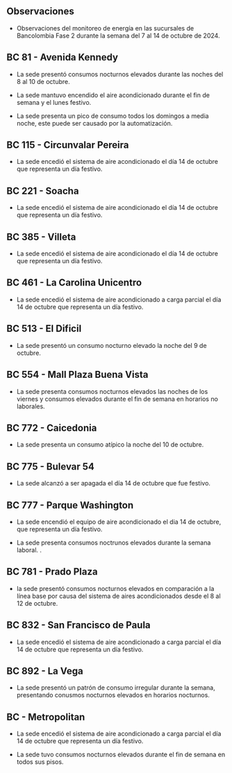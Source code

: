 ## Observaciones

<div align="right">

<!--<span style="font-size: smaller;"> Reporte semanal elaborado 02/01/2024</span> -->

</div>

- Observaciones del monitoreo de energía en las sucursales de Bancolombia Fase 2 durante la semana del 7 al 14 de octubre de 2024.

<!--## BC 73 - Pereira

- La sede apagó el sistema de aire una hora mas tarde de lo habitual.-->

<!-- ## BC 79 - La Quinta Ibague -->

 ## BC 81 - Avenida Kennedy

- La sede presentó consumos nocturnos elevados durante las noches del 8 al 10 de octubre.

- La sede mantuvo encendido el aire acondicionado durante el fin de semana y el lunes festivo. 

- La sede presenta un pico de consumo todos los domingos a media noche, este puede ser causado por la automatización.


<!-- ## BC 111 - Corozal

- Se presenta desconexión en los de aire, se está trabjando para reestablecer la comunicación. -->

<!-- - La sede presentó un consumo nocturno elevado la noche del 11 de Marzo. -->
<!-- Se corrige novedad de la carga del AA, para el 2 de mayo se puede tomar sede como referencia. Carga del aire era muy pequeña -->


## BC 115 - Circunvalar Pereira

- La sede encedió el sistema de aire acondicionado el día 14 de octubre que representa un día festivo.

<!-- - La sede mejoró su patrón de consumo.-->

<!--- La sede encendió el equipo de aire acondicionado el dia 19 de agosto, que representa un día festivo.

- Esta sede presenta de forma recurrente el funcionamiento de equipos de aire acondicionado los días festivos.-->

<!-- -El cambio que presento la sede fue porque se pusieron las cargas de los cajeros que siempre funcionan -->

<!-- - La sede modificó su patrón de consumo histórico a partir del 30 de noviembre de 2023, especialmente en lo que respecta a los consumos nocturnos.-->

<!-- Se normaliza la novedad en la carga de aire acondicionado fuera del horario laboral a partir del 25 de noviembre, lo que resultará en una disminución en el consumo de energía y se reflejará en ahorros.-->

<!-- ## BC 138 - Mosquera

- La sede presenta horas de apagado más tarde de lo que se apaga un sucursal normalmente.-->

## BC 221 - Soacha

- La sede encedió el sistema de aire acondicionado el día 14 de octubre que representa un día festivo.

<!--- La sede ha aumentado el consumo en horarios nocturnos, probablemente se deba a un cambio en el setpoint, anteriormente este se apagaba por completo. -->

<!--## BC 265 Valle de Lili

- Se evidencia una diferencia del consumo promedio diario de 63.97 kWh/dia, lo que representa un 65 % de aumento respecto a la línea base.-->


<!--## BC 332 - Zipaquira

- La sede presentó consumos elevados durante el fin de semana, validar si se realizaron labores de mantenimiento.-->

<!-- ## BC 334 - El Peñol

- Se presentan problemas con las medidas, se está validando esta información -->

<!--## BC 367 - Granada Meta 

- Se reestableció la comunicación con la sede el día 20 de Septiembre, se espera que la sede se vuelva a incorporar en el informe la siguiente semana.
-->
<!--## BC 384 - Anapoima 

- La sede apagó el aire en un horario más tarde de lo habitual el día 27 de semptiempre, validar la razón.-->

## BC 385 - Villeta

- La sede encedió el sistema de aire acondicionado el día 14 de octubre que representa un día festivo.

<!--## BC 388 - CC Hayuelos

- La sede solucionó los problemas con el apagado de los aires, en este momento la sede registra un consumo estable. -->

<!--## BC 415 - El Retiro

- Se presentan problemas con la medida de los aires, se está realizando la revisón.-->

## BC 461 - La Carolina Unicentro

- La sede encedió el sistema de aire acondicionado a carga parcial el día 14 de octubre que representa un día festivo.

<!--## BC 478 - Mix Vía 40 -->

<!--- La sede presenta un consumos nocturnos elevados durante la semana, el sistema de aires no fue apagado durante las noches de días laborales, validar la razón.-->

<!--La sede presentó consumos nocturnos elevados durante la semana, comparados con la línea base.-->

<!--## BC 479 - Pamplona

- La medida de los aires acondicionados presenta un valor mucho menor a comparación con la medida del totalizador, se está realizando la validación de variable. -->

## BC 513 - El Dificil 

- La sede presentó un consumo nocturno elevado la noche del 9 de octubre.

<!--- La sede presentó consumos elevados los días que representan fin de semana. -->

<!-- - Para la sede se debe validar la instalación de las medidas de los equipos de aire.-->

<!-- - La sede presenta un patrón de consumo irregular, manteniendo el aire encendido en horas nocturnas.-->


<!--# BC 516 - Santa Marta

- Se evidencia una diferencia del consumo promedio diario de 50.75 kWh/dia, lo que representa un 16 % de disminución respecto a la línea base. -->


<!--## BC 517 - El Rodadero 

- La sede tuvo un apagado del sistema tardío la noche del 25 de septiembre.-->

 ## BC 554 - Mall Plaza Buena Vista

- La sede presenta consumos nocturnos elevados las noches de los viernes y consumos elevados durante el fin de semana en horarios no laborales.

<!--- La sede encendió el equipo de aire acondicionado el dia 19 de agosto, que representa un día festivo.-->

<!-- - La sede presenta un patrón de consumo irregular los días 5 y 6 de julio-->

<!-- - La sede presenta un conumo elevado el día 7 de julio que due domingo.-->
<!--## BC 583 - Riosucio

- La sede presentó consumos elevados la madrugada del 24 de septiembre a causa del aire acondicionado.-->

<!-- ## BC 619 - Plaza del Bosque Ibague-->

<!--## BC 673 - Calle 80

- La sede presenta problemas con el apagado durante el fin de semana, el sistema queda encendido durante todo el fin de semana

- La sede presenta pequeños picos de consumo en horarios nocturnos.-->

<!-- ## BC 681 - Cerete

- El problema con la instalación de la medida de los equipos de aire ha sido solucionado.-->
<!-- - Se está validando la instalación de los equipos de medida del aire acondicionado.

- La sede normalizó su patrón de consumo.-->

<!-- ## BC 687 - Planeta Rica

<!-- - La sede presentó un consumo elevedo durante el fin de semana, el aire acondicionado se enciende de manera parcial, validar si se debe a alguna actividad operativa. -->
<!-- - La sede presentó una desconexión de la medida el día 18 de junio, y se reestableció la comunicación el día 21 de junio. -->

<!--## BC 689 - Metropolis 

- Se presentó un consumo nocturno elevado en la madrugada del día 2 de septiembre, este problema hace parte de la falla en el apagado en el fin de semana presentado durante la semana pasada.-->

<!--## BC 733 - La Unión Valle

- La sede presentua un consumo nocturno la noche del 15 de agosto-->

<!-- - La sede presenta altos consumos nocturnos durante toda la semana. -->
## BC 772 - Caicedonia

- La sede presenta un consumo atípico la noche del 10 de octubre.

## BC 775 - Bulevar 54

- La sede alcanzó a ser apagada el día 14 de octubre que fue festivo.

 ## BC 777 - Parque Washington 

- La sede encendió el equipo de aire acondicionado el dia 14 de octubre, que representa un día festivo.

<!--- La sede presenta un consumo nocturno elevado la noche del 19 de agosto.-->


- La sede presenta consumos noctrunos elevados durante la semana laboral.
.

<!--- Esta sede presenta de forma recurrente el funcionamiento de equipos de aire acondicionado los días festivos.-->

## BC 781 - Prado Plaza

- la sede presentó consumos nocturnos elevados en comparación a la línea base por causa del sistema de aires acondicionados desde el 8 al 12 de octubre.
<!-- ## BC 802 - Puerto Lopez 

- La sede presenta un pico de consumo el sábado en la mañana.-->

## BC 832 - San Francisco de Paula

- La sede encedió el sistema de aire acondicionado a carga parcial el día 14 de octubre que representa un día festivo.

## BC 892 - La Vega

- La sede presentó un patrón de consumo irregular durante la semana, presentando conusmos nocturnos elevados en horarios nocturnos.



## BC - Metropolitan

- La sede encedió el sistema de aire acondicionado a carga parcial el día 14 de octubre que representa un día festivo.

- La sede tuvo consumos nocturnos elevados durante el fin de semana en todos sus pisos.
